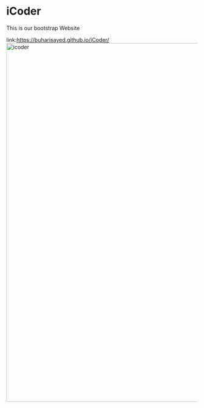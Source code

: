 # iCoder
This is our bootstrap Website

link:https://buharisayed.github.io/iCoder/
<img width="944" alt="icoder" src="https://user-images.githubusercontent.com/46406960/157837216-9913eaa2-b4f8-4b5b-90f2-a2ee85745316.PNG">
